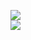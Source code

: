 [![](https://img.shields.io/badge/Made%20With-Github%20Spray-lightgrey.svg?style=for-the-badge&logo=github)](https://github.com/Annihil/github-spray#6806)  
[![](https://i.imgur.com/2DrTn0Z.gif)](https://github.com/Annihil/github-spray)